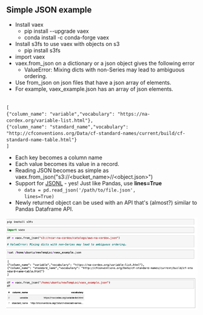 ## Simple JSON example

* Install vaex
  * pip install --upgrade vaex
  * conda install -c conda-forge vaex
* Install s3fs to use vaex with objects on s3
  * pip install s3fs
* import vaex
* vaex.from_json on a dictionary or a json object gives the following error
  * ValueError: Mixing dicts with non-Series may lead to ambiguous ordering.  
* Use from_json on json files that have a json array of elements.
* For example, vaex_example.json has an array of json elements.
<code>
[
{"column_name": "variable","vocabulary": "https://na-cordex.org/variable-list.html"},
{"column_name": "standard_name","vocabulary": "http://cfconventions.org/Data/cf-standard-names/current/build/cf-standard-name-table.html"}
]
</code>

* Each key becomes a column name
* Each value becomes its value in a record.
* Reading JSON becomes as simple as vaex.from_json("s3://<bucket_name>/<prefix>/<object.json>")
* Support for [JSONL](https://jsonlines.org/) - yes! Just like Pandas, use <b>lines=True</b>
  * <code>data = pd.read_json('/path/to/file.json', lines=True)</code>
* Newly returned object can be used with an API that's (almost?) similar to Pandas Dataframe API.

![Notebook Screenshot](vaex_json_ipynb.png)
